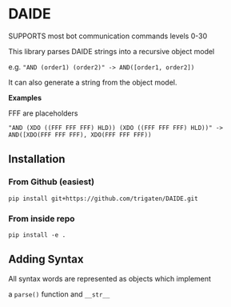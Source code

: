 # DAIDE

SUPPORTS most bot communication commands levels 0-30

This library parses DAIDE strings into a recursive object model

e.g. `"AND (order1) (order2)" -> AND([order1, order2])`

It can also generate a string from the object model.

**Examples**

FFF are placeholders

`"AND (XDO ((FFF FFF FFF) HLD)) (XDO ((FFF FFF FFF) HLD))" -> AND([XDO(FFF FFF FFF), XDO(FFF FFF FFF))    `


## Installation

### From Github (easiest)

`pip install git+https://github.com/trigaten/DAIDE.git`

### From inside repo

`pip install -e .`

## Adding Syntax

All syntax words are represented as objects which implement 

a `parse()` function and `__str__`





